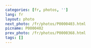 ```yaml
---
categories: [fr, photos, '']
lang: fr
layout: photo
next_photo: /fr/photos/P0000403.html
picname: P0000402
prev_photo: /fr/photos/P0000368.html
tags: []
---
```

